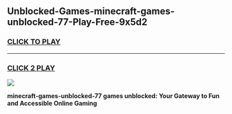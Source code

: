 
## Unblocked-Games-minecraft-games-unblocked-77-Play-Free-9x5d2
<h3>
<a href="https://premium76.site?title=minecraft-games-unblocked-77&ref=12A">CLICK TO PLAY</a></h3>
<hr>

<h3>
<a href="https://premium76.site?title=minecraft-games-unblocked-77&ref=12A">CLICK 2 PLAY</a>
  
</h3>

<a href="https://premium76.site?title=minecraft-games-unblocked-77&ref=12A"><img src="https://clearcache.store/games.png"></a>


**minecraft-games-unblocked-77 games unblocked: Your Gateway to Fun and Accessible Online Gaming**
